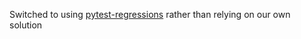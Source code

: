 Switched to using [pytest-regressions](https://pytest-regressions.readthedocs.io/en/latest) rather than relying on our own solution

